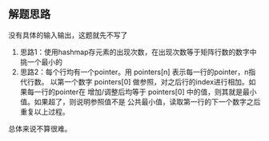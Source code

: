 ## 解题思路
没有具体的输入输出，这题就先不写了
1. 思路1：使用hashmap存元素的出现次数，在出现次数等于矩阵行数的数字中挑一个最小的
2. 思路2：每个行均有一个pointer。用 pointers[n] 表示每一行的pointer，n指代行数。
以第一个数字 pointers[0] 做参照，对之后行的index进行相加。如果每一行的pointer在
增加/调整后均等于 pointers[0] 中的值，则其就是最小值。如果超了，则说明参照值不是
公共最小值，读取第一行的下一个数字之后重复以上过程。

总体来说不算很难。